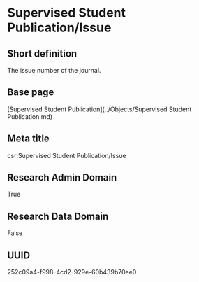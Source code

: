 # Supervised Student Publication/Issue
## Short definition
The issue number of the journal.
## Base page
[Supervised Student Publication](../Objects/Supervised Student Publication.md)
## Meta title
csr:Supervised Student Publication/Issue
## Research Admin Domain
True
## Research Data Domain
False
## UUID
252c09a4-f998-4cd2-929e-60b439b70ee0
